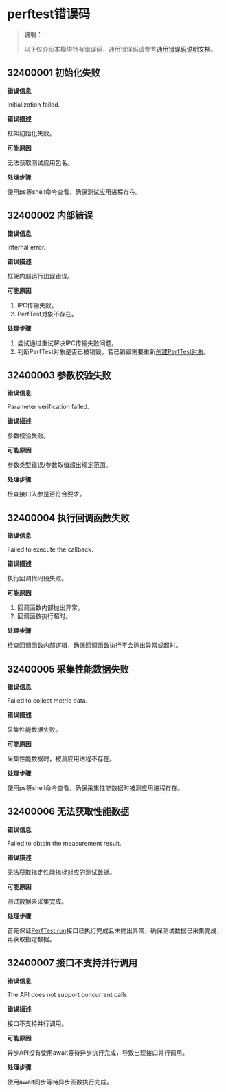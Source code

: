 # perftest错误码

<!--Kit: Test Kit-->
<!--Subsystem: Test-->
<!--Owner: @inter515-->
<!--Designer: @inter515-->
<!--Tester: @laonie666-->
<!--Adviser: @Brilliantry_Rui-->

> **说明：**
>
> 以下仅介绍本模块特有错误码，通用错误码请参考[通用错误码说明文档](../errorcode-universal.md)。

## 32400001 初始化失败

**错误信息**

Initialization failed.

**错误描述**

框架初始化失败。

**可能原因**

无法获取测试应用包名。

**处理步骤**

使用ps等shell命令查看，确保测试应用进程存在。

## 32400002 内部错误
**错误信息**

Internal error.

**错误描述**

框架内部运行出现错误。

**可能原因**

1. IPC传输失败。
2. PerfTest对象不存在。

**处理步骤**

1. 尝试通过重试解决IPC传输失败问题。
2. 判断PerfTest对象是否已被销毁，若已销毁需要重新[创建PerfTest对象](js-apis-perftest.md#create)。

## 32400003 参数校验失败
**错误信息**

Parameter verification failed.

**错误描述**

参数校验失败。

**可能原因**

参数类型错误/参数取值超出规定范围。

**处理步骤**

检查接口入参是否符合要求。

## 32400004 执行回调函数失败
**错误信息**

Failed to execute the callback.

**错误描述**

执行回调代码段失败。

**可能原因**

1. 回调函数内部抛出异常。
2. 回调函数执行超时。

**处理步骤**

检查回调函数内部逻辑，确保回调函数执行不会抛出异常或超时。

## 32400005 采集性能数据失败
**错误信息**

Failed to collect metric data.

**错误描述**

采集性能数据失败。

**可能原因**

采集性能数据时，被测应用进程不存在。

**处理步骤**

使用ps等shell命令查看，确保采集性能数据时被测应用进程存在。

## 32400006 无法获取性能数据
**错误信息**

Failed to obtain the measurement result.

**错误描述**

无法获取指定性能指标对应的测试数据。

**可能原因**

测试数据未采集完成。

**处理步骤**

首先保证[PerfTest.run](js-apis-perftest.md#run)接口已执行完成且未抛出异常，确保测试数据已采集完成，再获取指定数据。

## 32400007 接口不支持并行调用
**错误信息**

The API does not support concurrent calls.

**错误描述**

接口不支持并行调用。

**可能原因**

异步API没有使用await等待异步执行完成，导致出现接口并行调用。

**处理步骤**

使用await同步等待异步函数执行完成。
